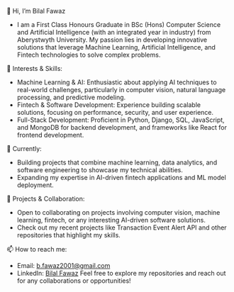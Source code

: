 <!---
Bfawaz2001/Bfawaz2001 is a ✨ special ✨ repository because its `README.md` (this file) appears on your GitHub profile.
You can click the Preview link to take a look at your changes.
--->

👋 Hi, I’m Bilal Fawaz
- I am a First Class Honours Graduate in BSc (Hons) Computer Science and Artificial Intelligence (with an integrated year in industry) from Aberystwyth University. My passion lies in developing innovative solutions that
  leverage Machine Learning, Artificial Intelligence, and Fintech technologies to solve complex problems.

👀 Interests & Skills:
- Machine Learning & AI: Enthusiastic about applying AI techniques to real-world challenges, particularly in computer vision, natural language processing, and predictive modeling.
- Fintech & Software Development: Experience building scalable solutions, focusing on performance, security, and user experience.
- Full-Stack Development: Proficient in Python, Django, SQL, JavaScript, and MongoDB for backend development, and frameworks like React for frontend development.

🌱 Currently:
- Building projects that combine machine learning, data analytics, and software engineering to showcase my technical abilities.
- Expanding my expertise in AI-driven fintech applications and ML model deployment.

💼 Projects & Collaboration:
- Open to collaborating on projects involving computer vision, machine learning, fintech, or any interesting AI-driven software solutions.
- Check out my recent projects like Transaction Event Alert API and other repositories that highlight my skills.

📫 How to reach me:
- Email: b.fawaz2001@gmail.com
- LinkedIn: [Bilal Fawaz](https://www.linkedin.com/in/bilal-fawaz)
Feel free to explore my repositories and reach out for any collaborations or opportunities!
